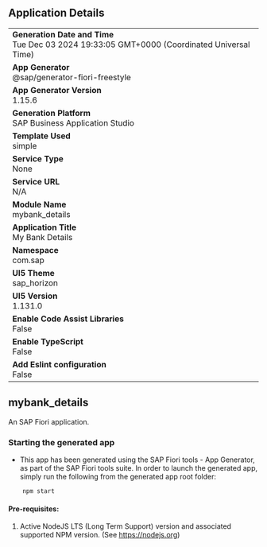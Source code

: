 ## Application Details
|               |
| ------------- |
|**Generation Date and Time**<br>Tue Dec 03 2024 19:33:05 GMT+0000 (Coordinated Universal Time)|
|**App Generator**<br>@sap/generator-fiori-freestyle|
|**App Generator Version**<br>1.15.6|
|**Generation Platform**<br>SAP Business Application Studio|
|**Template Used**<br>simple|
|**Service Type**<br>None|
|**Service URL**<br>N/A|
|**Module Name**<br>mybank_details|
|**Application Title**<br>My Bank Details|
|**Namespace**<br>com.sap|
|**UI5 Theme**<br>sap_horizon|
|**UI5 Version**<br>1.131.0|
|**Enable Code Assist Libraries**<br>False|
|**Enable TypeScript**<br>False|
|**Add Eslint configuration**<br>False|

## mybank_details

An SAP Fiori application.

### Starting the generated app

-   This app has been generated using the SAP Fiori tools - App Generator, as part of the SAP Fiori tools suite.  In order to launch the generated app, simply run the following from the generated app root folder:

```
    npm start
```

#### Pre-requisites:

1. Active NodeJS LTS (Long Term Support) version and associated supported NPM version.  (See https://nodejs.org)


